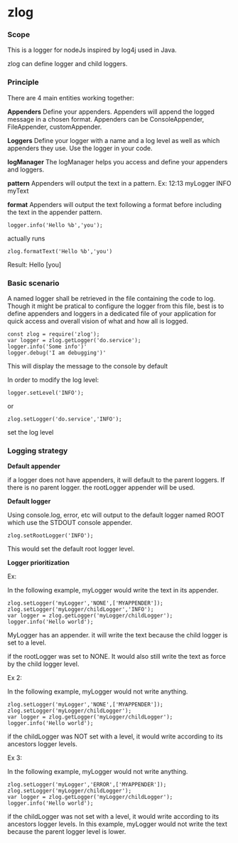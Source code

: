 # zlog



### Scope

This is a logger for nodeJs inspired by log4j used in Java.

zlog can define logger and child loggers.


### Principle

There are 4 main entities working together:

**Appenders**
Define your appenders. Appenders will append the logged message in a chosen format.
Appenders can be ConsoleAppender, FileAppender, customAppender.

**Loggers**
Define your logger with a name and a log level as well as which appenders they use.
Use the logger in your code.

**logManager**
The logManager helps you access and define your appenders and loggers.

**pattern**
Appenders will output the text in a pattern.
Ex: 12:13 myLogger INFO myText

**format**
Appenders will output the text following a format before including the text in the appender pattern.

    logger.info('Hello %b','you');

actually runs

    zlog.formatText('Hello %b','you')
    
Result: Hello [you]


### Basic scenario

A named logger shall be retrieved in the file containing the code to log.
Though it might be pratical to configure the logger from this file, best is to define appenders and loggers in a dedicated file of your application for quick access and overall vision of what and how all is logged.

    const zlog = require('zlog');
    var logger = zlog.getLogger('do.service');
    logger.info('Some info')'
    logger.debug('I am debugging')'

This will display the message to the console by default

In order to modify the log level:

    logger.setLevel('INFO');

or 

    zlog.setLogger('do.service','INFO');

set the log level


### Logging strategy

**Default appender**

if a logger does not have appenders, it will default to the parent loggers. If there is no parent logger. the rootLogger appender will be used.


**Default logger**

Using console.log, error, etc will output to the default logger named ROOT
which use the STDOUT console appender.

    zlog.setRootLogger('INFO');

This would set the default root logger level.


**Logger prioritization**

Ex: 

In the following example, myLogger would write the text in its appender.


    zlog.setLogger('myLogger','NONE',['MYAPPENDER']);
    zlog.setLogger('myLogger/childLogger','INFO');
    var logger = zlog.getLogger('myLogger/childLogger');
    logger.info('Hello world');

MyLogger has an appender. it will write the text because the child logger is set to a level.

if the rootLogger was set to NONE. It would also still write the text as force by the child logger level.

Ex 2:

In the following example, myLogger would not write anything.

    zlog.setLogger('myLogger','NONE',['MYAPPENDER']);
    zlog.setLogger('myLogger/childLogger');
    var logger = zlog.getLogger('myLogger/childLogger');
    logger.info('Hello world');

if the childLogger was NOT set with a level, it would write according to its ancestors logger levels.


Ex 3:

In the following example, myLogger would not write anything.

    zlog.setLogger('myLogger','ERROR',['MYAPPENDER']);
    zlog.setLogger('myLogger/childLogger');
    var logger = zlog.getLogger('myLogger/childLogger');
    logger.info('Hello world');

if the childLogger was not set with a level, it would write according to its ancestors logger levels.
In this example, myLogger would not write the text because the parent logger level is lower.


